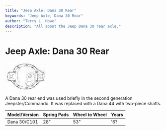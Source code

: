```yaml
---
title: "Jeep Axle: Dana 30 Rear"
keywords: "Jeep Axle, Dana 30 Rear"
author: "Terry L. Howe"
description: "All about the Jeep Dana 30 rear axle."
---
```

# Jeep Axle: Dana 30 Rear

[![Dana 30 diff cover](/images/axle/bwd30_.jpg)](/images/axle/bwd30.jpg)   

A Dana 30 rear end was used briefly in the second generation Jeepster/Commando. It was replaced with a Dana 44 with two-piece shafts.

Model/Version | Spring Pads | Wheel to Wheel | Years  
---|---|---|---  
Dana 30/C101| 28" | 53" | '6?